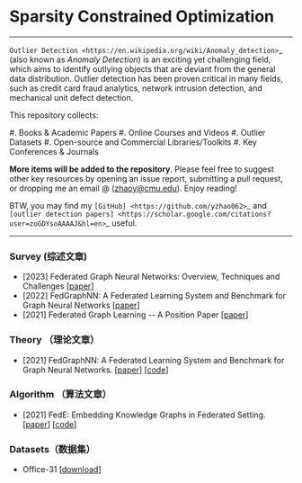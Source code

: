 # Sparsity Constrained Optimization

----

`Outlier Detection <https://en.wikipedia.org/wiki/Anomaly_detection>`_
(also known as *Anomaly Detection*) is an exciting yet challenging field,
which aims to identify outlying objects that are deviant from the general data distribution.
Outlier detection has been proven critical in many fields, such as credit card
fraud analytics, network intrusion detection, and mechanical unit defect detection.

This repository collects:


#. Books & Academic Papers 
#. Online Courses and Videos
#. Outlier Datasets
#. Open-source and Commercial Libraries/Toolkits
#. Key Conferences & Journals


**More items will be added to the repository**.
Please feel free to suggest other key resources by opening an issue report,
submitting a pull request, or dropping me an email @ (zhaoy@cmu.edu).
Enjoy reading!

BTW, you may find my `[GitHub] <https://github.com/yzhao062>`_ and
`[outlier detection papers] <https://scholar.google.com/citations?user=zoGDYsoAAAAJ&hl=en>`_ useful.

----


### Survey (综述文章)
* \[2023\] Federated Graph Neural Networks: Overview, Techniques and Challenges [[paper](https://arxiv.org/pdf/2202.07256)]
* \[2022\] FedGraphNN: A Federated Learning System and Benchmark for Graph Neural Networks [[paper](https://arxiv.org/pdf/2202.07256)]
* \[2021\] Federated Graph Learning -- A Position Paper [[paper](https://arxiv.org/pdf/2202.07256)]



### Theory （理论文章）

* \[2021\] FedGraphNN: A Federated Learning System and Benchmark for Graph Neural Networks. [[paper](https://arxiv.org/pdf/2104.07145)] [[code](https://github.com/FedML-AI/FedGraphNN)]


### Algorithm （算法文章）
* \[2021\] FedE: Embedding Knowledge Graphs in Federated Setting. [[paper](https://dl.acm.org/doi/abs/10.1145/3502223.3502233)] [[code](https://github.com/AnselCmy/FedE)]


### Datasets（数据集）
* Office-31 [[download](https://github.com/jindongwang/transferlearning/blob/master/doc/benchmark.md#office-31)]


